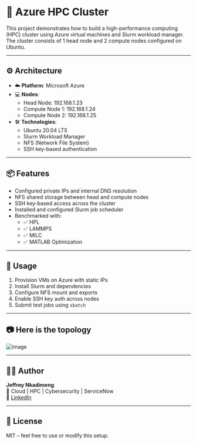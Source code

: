 # 🔷 Azure HPC Cluster

This project demonstrates how to build a high-performance computing (HPC) cluster using Azure virtual machines and Slurm workload manager. The cluster consists of 1 head node and 2 compute nodes configured on Ubuntu.

---

## ⚙️ Architecture

- ☁️ **Platform**: Microsoft Azure
- 💻 **Nodes**:
  - Head Node: 192.168.1.23
  - Compute Node 1: 192.168.1.24
  - Compute Node 2: 192.168.1.25
- 🛠️ **Technologies**:
  - Ubuntu 20.04 LTS
  - Slurm Workload Manager
  - NFS (Network File System)
  - SSH key-based authentication

---

## 📦 Features

- Configured private IPs and internal DNS resolution
- NFS shared storage between head and compute nodes
- SSH key-based access across the cluster
- Installed and configured Slurm job scheduler
- Benchmarked with:
  - ✅ HPL
  - ✅ LAMMPS
  - ✅ MILC
  - ✅ MATLAB Optimization

---

## 🧪 Usage

1. Provision VMs on Azure with static IPs
2. Install Slurm and dependencies
3. Configure NFS mount and exports
4. Enable SSH key auth across nodes
5. Submit test jobs using `sbatch`

---

## 📷 Here is the topology

![image](https://github.com/user-attachments/assets/62ee996c-c8b2-48d9-89d7-17d3c6d9bd0a)


---

## 👨‍💻 Author

**Jeffrey Nkadimeng**  
💼 Cloud | HPC | Cybersecurity | ServiceNow  
🔗 [LinkedIn](https://www.linkedin.com/in/jeffrey-nkadimeng-b58987319)

---

## 📄 License

MIT – feel free to use or modify this setup.
